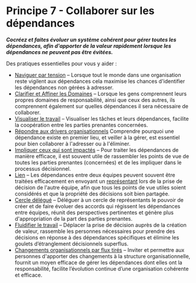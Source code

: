 # Principe 7 - Collaborer sur les dépendances


**_Cocréez et faites évoluer un système cohérent pour gérer toutes les dépendances, afin d'apporter de la valeur rapidement lorsque les dépendances ne peuvent pas être évitées._**

Des pratiques essentielles pour vous y aider :

-   [Naviguer par tension](section:navigate-via-tension) – Lorsque tout le monde dans une organisation reste vigilent aux dépendances cela maximise les chances d'identifier les dépendances non gérées à adresser.
-   [Clarifier et Affiner les Domaines](section:clarify-and-develop-domains) – Lorsque les gens comprennent leurs propres domaines de responsabilité, ainsi que ceux des autres, ils comprennent également sur quelles dépendances il sera nécessaire de collaborer.
-   [Visualiser le travail](section:visualize-work) – Visualiser les tâches et leurs dépendances, facilite la coopération entre les parties prenantes concernées.
-   [Répondre aux drivers organisationnels](section:respond-to-organizational-drivers) Comprendre pourquoi une dépendance existe en premier lieu, et veiller à la gérer, est essentiel pour bien collaborer à l'adresser ou à l'éliminer.
-   [Impliquer ceux qui sont impactés](section:involve-those-affected) – Pour traiter les dépendances de manière efficace, il est souvent utile de rassembler les points de vue de toutes les parties prenantes (concernées) et de les impliquer dans le processus décisionnel.
-   [Lien](section:linking) – Les dépendances entre deux équipes peuvent souvent être traitées efficacement en envoyant un [représentant](section:representative) lors de la prise de décision de l'autre équipe, afin que tous les points de vue utiles soient considérés et que la propriété des décisions soit bien partagée.
-   [Cercle délégué](section:delegate-circle) – Déléguer à un cercle de représentants le pouvoir de créer et de faire évoluer des accords qui régissent les dépendances entre équipes,  réunit des perspectives pertinentes et génère plus d'appropriation de la part des parties prenantes.
-   [Fluidifier le travail](section:align-flow) – Déplacer la prise de décision auprès de la création de valeur, rassemble les personnes nécessaires pour prendre des décisions en réponse à des dépendances spécifiques et élimine les goulets d’étranglement décisionnels superflus.
-   [Changements organisationnels par flux tirés](section:create-a-pull-system-for-organizational-change) – Inviter et permettre aux personnes d'apporter des changements à la structure organisationnelle, fournit un moyen efficace de gérer les dépendances dont elles ont la responsabilité, facilite l’évolution continue d’une organisation cohérente et efficace.
